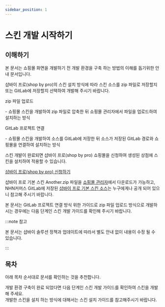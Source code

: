 ```yaml
---
sidebar_position: 1
---
```


# 스킨 개발 시작하기

## 이해하기

본 문서는 쇼핑몰 화면을 개발하기 전 개발 환경을 구축 하는 방법의 이해를 돕기위한 안내 문서입니다.

샵바이 프로(shop by pro)의 스킨 설치 방식에 따라 스킨 소스를 zip 파일로 저장할지 또는 GitLab에 저장할지 선택하여 개발해 주시기 바랍니다.

zip 파일 업로드

\- 쇼핑몰 스킨을 개발하여 zip 파일로 압축한 뒤 쇼핑몰 관리자에서 파일을 업로드하여 설치하는 방식

GitLab 프로젝트 연결

\- 쇼핑몰 스킨을 개발하여 소스를 GitLab에 저장한 뒤 소스가 저장된 GitLab 경로와 쇼핑몰을 연결하여 설치하는 방식

스킨 개발이 완료되면 샵바이 프로(shop by pro) 쇼핑몰을 신청하여 생성된 상점에 스킨을 설치하여 적용할 수 있습니다.

[샵바이 프로(shop by pro) 신청하기](https://www.nhn-commerce.com/echost/solution/godo-solution-regist.gd?smode=rpro&bn=recommend2)

샵바이 프로 기본 스킨 Another.zip 파일을 [쇼핑몰 관리자](https://admin.shopby.co.kr/pro/appearance/basic/skins)에서 다운로드가 가능하고,  
NHN커머스 GitLab에 저장된 [샵바이 프로 기본 스킨 소스](https://gitlab-themes.shopby.co.kr/nhn-commerce-fe/releases/shopby-pro-easy-skin)는 누구에게나 공개 되어 있으니 참고해 주시기 바랍니다.

본 문서는 GitLab 프로젝트 연결 방식 위한 가이드로 zip 파일 업로드 방식으로 개발하시는 경우에는 다음 단계인 스킨 개발 가이드를 확인해 주시기 바랍니다.

:::note 참고

본 문서는 샵바이 솔루션 정책과 업데이트에 따라서 별도 안내 없이 내용이 수정 될 수 있습니다.

:::

## 목차

아래 목차 순서대로 문서를 확인하는 것을 추천합니다.

<!-- - [스킨 개발 환경 구축 가이드](/guide/skin/env-cover/env?lv=2)
- [스킨 디렉토리 구조](/guide/skin/env-cover/directory?lv=2) -->

개발 환경 구축이 완료 되었다면 다음 단계인 스킨 개발 가이드를 확인하여 스킨을 개발해 주세요.  
개발한 스킨을 설치 하는 방식에 대해서는 스킨 설치 가이드를 참고해주시기 바랍니다.
